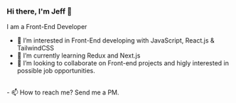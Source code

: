 ### Hi there, I'm Jeff 👋

I am a Front-End Developer 

- 👀 I’m interested in Front-End developing with JavaScript, React.js & TailwindCSS
- 🌱 I’m currently learning Redux and Next.js
- 💞️ I’m looking to collaborate on Front-end projects and higly interested in possible job opportunities. 
<br>
- 📫 How to reach me? Send me a PM. 

<!---
JDevelopz/JDevelopz is a ✨ special ✨ repository because its `README.md` (this file) appears on your GitHub profile.
You can click the Preview link to take a look at your changes.
--->
